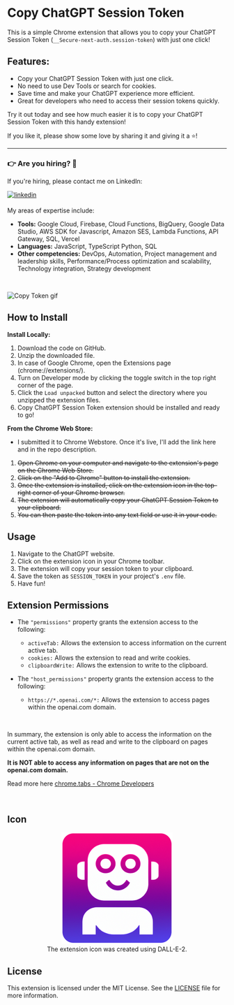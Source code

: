 # Copy ChatGPT Session Token

This is a simple Chrome extension that allows you to copy your ChatGPT Session Token (`__Secure-next-auth.session-token`) with just one click!

## Features:

- Copy your ChatGPT Session Token with just one click.
- No need to use Dev Tools or search for cookies.
- Save time and make your ChatGPT experience more efficient.
- Great for developers who need to access their session tokens quickly.

Try it out today and see how much easier it is to copy your ChatGPT Session Token with this handy extension!

If you like it, please show some love by sharing it and giving it a ⭐!

---

### 👉️ Are you hiring? 👀

If you're hiring, please contact me on LinkedIn:

<a href="https://linkedin.com/in/itsbrianroach" target="_blank">
<img src=https://img.shields.io/badge/linkedin-%231E77B5.svg?&style=for-the-badge&logo=linkedin&logoColor=white alt=linkedin style="margin-bottom: 5px;" />
</a>

My areas of expertise include:

- **Tools:** Google Cloud, Firebase, Cloud Functions, BigQuery, Google Data Studio, AWS SDK for Javascript, Amazon SES, Lambda Functions, API Gateway, SQL, Vercel
- **Languages:** JavaScript, TypeScript Python, SQL
- **Other competencies:** DevOps, Automation, Project management and leadership skills, Performance/Process optimization and scalability, Technology integration, Strategy development

<br>

![Copy Token gif](copy-token.gif)

## How to Install

**Install Locally:**

1.  Download the code on GitHub.
2.  Unzip the downloaded file.
3.  In case of Google Chrome, open the Extensions page (chrome://extensions/).
4.  Turn on Developer mode by clicking the toggle switch in the top right corner of the page.
5.  Click the `Load unpacked` button and select the directory where you unzipped the extension files.
6.  Copy ChatGPT Session Token extension should be installed and ready to go!
    <br>

**From the Chrome Web Store:**

- I submitted it to Chrome Webstore. Once it's live, I'll add the link here and in the repo description.

1. ~~Open Chrome on your computer and navigate to the extension's page on the Chrome Web Store.~~
2. ~~Click on the "Add to Chrome" button to install the extension.~~
3. ~~Once the extension is installed, click on the extension icon in the top-right corner of your Chrome browser.~~
4. ~~The extension will automatically copy your ChatGPT Session Token to your clipboard.~~
5. ~~You can then paste the token into any text field or use it in your code.~~

## Usage

1. Navigate to the ChatGPT website.
2. Click on the extension icon in your Chrome toolbar.
3. The extension will copy your session token to your clipboard.
4. Save the token as `SESSION_TOKEN` in your project's `.env` file.
5. Have fun!

## Extension Permissions

- The `"permissions"` property grants the extension access to the following:

  - `activeTab:` Allows the extension to access information on the current active tab.
  - `cookies:` Allows the extension to read and write cookies.
  - `clipboardWrite:` Allows the extension to write to the clipboard.

- The `"host_permissions"` property grants the extension access to the following:
  - `https://*.openai.com/*:` Allows the extension to access pages within the openai.com domain.

<br>

In summary, the extension is only able to access the information on the current active tab, as well as read and write to the clipboard on pages within the openai.com domain.

**It is NOT able to access any information on pages that are not on the openai.com domain.**

Read more here [chrome.tabs - Chrome Developers](https://developer.chrome.com/docs/extensions/reference/tabs/)

<br>

## Icon

<p align="center">
  <img src="icons/icon256x256.png" alt="Copy ChatGPT Session Token icon" />
  <br>
  The extension icon was created using DALL-E-2.
</p>

## License

This extension is licensed under the MIT License. See the [LICENSE](https://github.com/itsbrex/Copy-ChatGPT-Session-Token/blob/master/LICENSE) file for more information.

